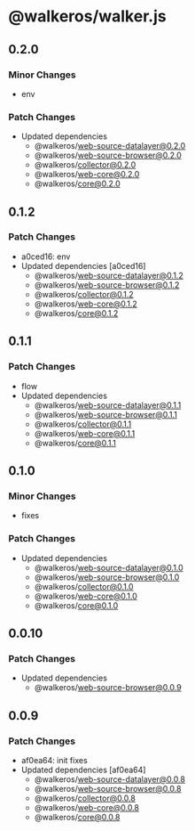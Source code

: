 # @walkeros/walker.js

## 0.2.0

### Minor Changes

- env

### Patch Changes

- Updated dependencies
  - @walkeros/web-source-datalayer@0.2.0
  - @walkeros/web-source-browser@0.2.0
  - @walkeros/collector@0.2.0
  - @walkeros/web-core@0.2.0
  - @walkeros/core@0.2.0

## 0.1.2

### Patch Changes

- a0ced16: env
- Updated dependencies [a0ced16]
  - @walkeros/web-source-datalayer@0.1.2
  - @walkeros/web-source-browser@0.1.2
  - @walkeros/collector@0.1.2
  - @walkeros/web-core@0.1.2
  - @walkeros/core@0.1.2

## 0.1.1

### Patch Changes

- flow
- Updated dependencies
  - @walkeros/web-source-datalayer@0.1.1
  - @walkeros/web-source-browser@0.1.1
  - @walkeros/collector@0.1.1
  - @walkeros/web-core@0.1.1
  - @walkeros/core@0.1.1

## 0.1.0

### Minor Changes

- fixes

### Patch Changes

- Updated dependencies
  - @walkeros/web-source-datalayer@0.1.0
  - @walkeros/web-source-browser@0.1.0
  - @walkeros/collector@0.1.0
  - @walkeros/web-core@0.1.0
  - @walkeros/core@0.1.0

## 0.0.10

### Patch Changes

- Updated dependencies
  - @walkeros/web-source-browser@0.0.9

## 0.0.9

### Patch Changes

- af0ea64: init fixes
- Updated dependencies [af0ea64]
  - @walkeros/web-source-datalayer@0.0.8
  - @walkeros/web-source-browser@0.0.8
  - @walkeros/collector@0.0.8
  - @walkeros/web-core@0.0.8
  - @walkeros/core@0.0.8
